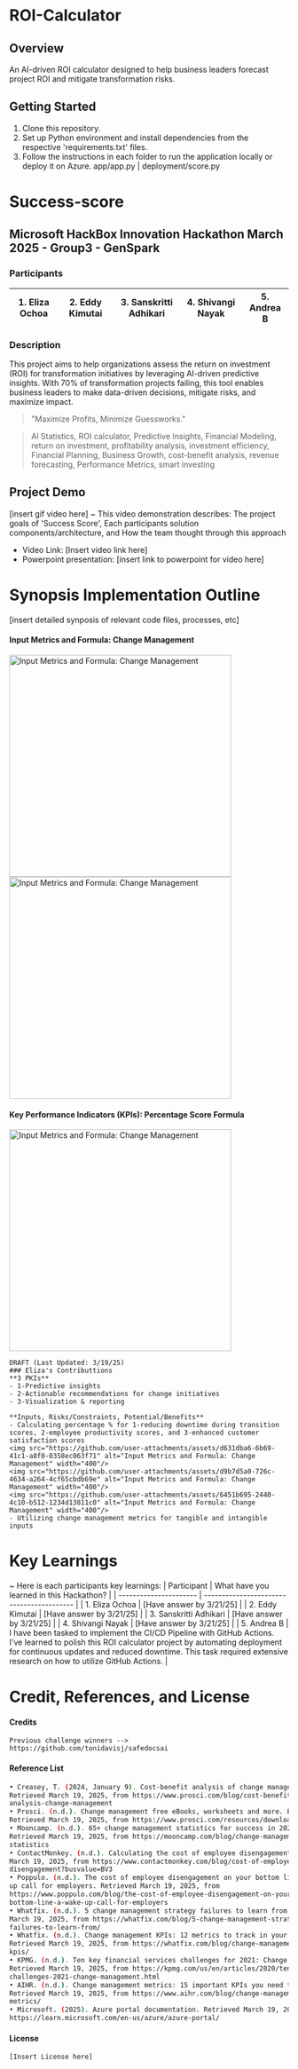# ROI-Calculator
## Overview
An AI-driven ROI calculator designed to help business leaders forecast project ROI and mitigate transformation risks.
## Getting Started
1. Clone this repository.
2. Set up Python environment and install dependencies from the respective 'requirements.txt' files.
3. Follow the instructions in each folder to run the application locally or deploy it on Azure.
   app/app.py | deployment/score.py
# Success-score
## Microsoft HackBox Innovation Hackathon March 2025 - Group3 - GenSpark
### Participants
| 1. Eliza Ochoa  | 2. Eddy Kimutai |  3. Sanskritti Adhikari  | 4. Shivangi Nayak | 5. Andrea B |
| -------------   | -------------   |  ----------------------  | ----------------- | ----------- |
   
### Description
This project aims to help organizations assess the return on investment (ROI) for transformation initiatives by leveraging AI-driven predictive insights. With 70% of transformation projects failing, this tool enables business leaders to make data-driven decisions, mitigate risks, and maximize impact.
> "Maximize Profits, Minimize Guessworks."

> Al Statistics, ROI calculator, Predictive Insights, Financial Modeling, return on investment, profitability analysis, investment efficiency, Financial Planning, Business Growth, cost-benefit analysis, revenue forecasting, Performance Metrics, smart investing



## Project Demo
[insert gif video here]
~ This video demonstration describes: The project goals of 'Success Score', Each participants solution components/architecture, and How the team thought through this approach
- Video Link: [Insert video link here]
- Powerpoint presentation: [insert link to powerpoint for video here]



# Synopsis Implementation Outline
[insert detailed synposis of relevant code files, processes, etc]
#### Input Metrics and Formula: Change Management
<img src="https://github.com/user-attachments/assets/d631dba6-6b69-41c1-a8f0-0358ec063f71" alt="Input Metrics and Formula: Change Management" width="400"/>
<img src="https://github.com/user-attachments/assets/d9b7d5a0-726c-4634-a264-4cf65cbdb69e" alt="Input Metrics and Formula: Change Management" width="400"/>

#### Key Performance Indicators (KPIs): Percentage Score Formula 
<img src="https://github.com/user-attachments/assets/6451b695-2440-4c10-b512-1234d13811c0" alt="Input Metrics and Formula: Change Management" width="400"/>

```
DRAFT (Last Updated: 3/19/25)
### Eliza's Contributtions
**3 PKIs**
- 1-Predictive insights
- 2-Actionable recommendations for change initiatives
- 3-Visualization & reporting

**Inputs, Risks/Constraints, Potential/Benefits**
- Calculating percentage % for 1-reducing downtime during transition scores, 2-employee productivity scores, and 3-enhanced customer satisfaction scores
<img src="https://github.com/user-attachments/assets/d631dba6-6b69-41c1-a8f0-0358ec063f71" alt="Input Metrics and Formula: Change Management" width="400"/>
<img src="https://github.com/user-attachments/assets/d9b7d5a0-726c-4634-a264-4cf65cbdb69e" alt="Input Metrics and Formula: Change Management" width="400"/>
<img src="https://github.com/user-attachments/assets/6451b695-2440-4c10-b512-1234d13811c0" alt="Input Metrics and Formula: Change Management" width="400"/>
- Utilizing change management metrics for tangible and intangible inputs

```



# Key Learnings
~ Here is each participants key learnings:
| Participant             | What have you learned in this Hackathon? |
| ----------------------  | ----------------------------------------- |
| 1. Eliza Ochoa          | [Have answer by 3/21/25]  |
| 2. Eddy Kimutai         | [Have answer by 3/21/25]  |
| 3. Sanskritti Adhikari  | [Have answer by 3/21/25]  |
| 4. Shivangi Nayak       | [Have answer by 3/21/25]  |
| 5. Andrea B             | I have been tasked to implement the CI/CD Pipeline with GitHub Actions. I've learned to polish this ROI calculator project by automating deployment for continuous updates and                              reduced downtime. This task required extensive research on how to utilize GitHub Actions.  |



# Credit, References, and License
#### Credits
```
Previous challenge winners --> https://github.com/tonidavisj/safedocsai
```
#### Reference List
 ```Bash
 • Creasey, T. (2024, January 9). Cost-benefit analysis of change management. Prosci. 
Retrieved March 19, 2025, from https://www.prosci.com/blog/cost-benefit
analysis-change-management 
• Prosci. (n.d.). Change management free eBooks, worksheets and more. Prosci. 
Retrieved March 19, 2025, from https://www.prosci.com/resources/downloads 
• Mooncamp. (n.d.). 65+ change management statistics for success in 2025. 
Retrieved March 19, 2025, from https://mooncamp.com/blog/change-management
statistics 
• ContactMonkey. (n.d.). Calculating the cost of employee disengagement. Retrieved 
March 19, 2025, from https://www.contactmonkey.com/blog/cost-of-employee
disengagement?busvalue=BV3 
• Poppulo. (n.d.). The cost of employee disengagement on your bottom line: A wake
up call for employers. Retrieved March 19, 2025, from 
https://www.poppulo.com/blog/the-cost-of-employee-disengagement-on-your
bottom-line-a-wake-up-call-for-employers 
• Whatfix. (n.d.). 5 change management strategy failures to learn from. Retrieved 
March 19, 2025, from https://whatfix.com/blog/5-change-management-strategy
failures-to-learn-from/ 
• Whatfix. (n.d.). Change management KPIs: 12 metrics to track in your dashboard. 
Retrieved March 19, 2025, from https://whatfix.com/blog/change-management
kpis/ 
• KPMG. (n.d.). Ten key financial services challenges for 2021: Change management. 
Retrieved March 19, 2025, from https://kpmg.com/us/en/articles/2020/ten-key-fs
challenges-2021-change-management.html
• AIHR. (n.d.). Change management metrics: 15 important KPIs you need to track. 
Retrieved March 19, 2025, from https://www.aihr.com/blog/change-management
metrics/ 
• Microsoft. (2025). Azure portal documentation. Retrieved March 19, 2025, from 
https://learn.microsoft.com/en-us/azure/azure-portal/
```
#### License
```
[Insert License here]

